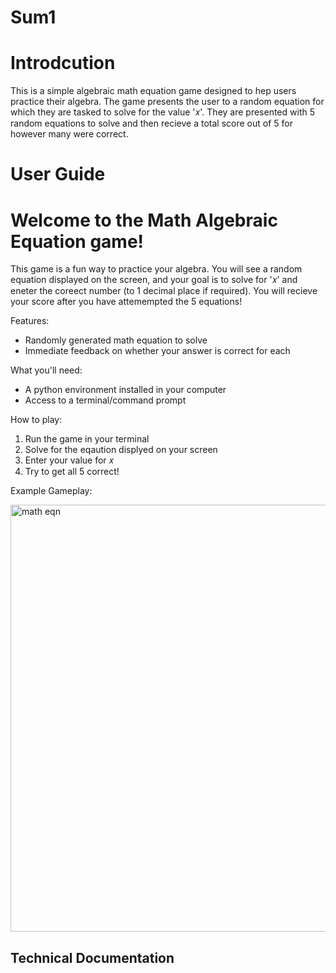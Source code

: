 # Sum1

# Introdcution

This is a simple algebraic math equation game designed to hep users practice their algebra. The game presents the user to a random equation for which they are tasked to solve for the value '𝑥'. They are presented with 5 random equations to solve and then recieve a total score out of 5 for however many were correct.

# User Guide

# Welcome to the Math Algebraic Equation game!
This game is a fun way to practice your algebra. You will see a random equation displayed on the screen, and your goal is to solve for '𝑥' and eneter the coreect number (to 1 decimal place if required). You will recieve your score after you have attemempted the 5 equations!

Features:
- Randomly generated math equation to solve
- Immediate feedback on whether your answer is correct for each

What you'll need:
- A python environment installed in your computer
- Access to a terminal/command prompt

How to play:

1. Run the game in your terminal
2. Solve for the eqaution displyed on your screen
3. Enter your value for 𝑥
4. Try to get all 5 correct!

Example Gameplay:

<img width="683" alt="math eqn" src="https://github.com/user-attachments/assets/6e2e497c-3393-4cd9-a7cb-ac5d2a587346" />


## Technical Documentation
